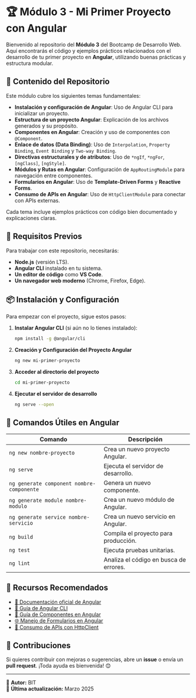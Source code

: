 # 🏆 Módulo 3 - Mi Primer Proyecto con Angular

Bienvenido al repositorio del **Módulo 3** del Bootcamp de Desarrollo Web. Aquí encontrarás el código y ejemplos prácticos relacionados con el desarrollo de tu primer proyecto en **Angular**, utilizando buenas prácticas y estructura modular.

## 📌 Contenido del Repositorio

Este módulo cubre los siguientes temas fundamentales:

- **Instalación y configuración de Angular**: Uso de Angular CLI para inicializar un proyecto.
- **Estructura de un proyecto Angular**: Explicación de los archivos generados y su propósito.
- **Componentes en Angular**: Creación y uso de componentes con `@Component`.
- **Enlace de datos (Data Binding)**: Uso de `Interpolation`, `Property Binding`, `Event Binding` y `Two-way Binding`.
- **Directivas estructurales y de atributos**: Uso de `*ngIf`, `*ngFor`, `[ngClass]`, `[ngStyle]`.
- **Módulos y Rutas en Angular**: Configuración de `AppRoutingModule` para navegación entre componentes.
- **Formularios en Angular**: Uso de **Template-Driven Forms** y **Reactive Forms**.
- **Consumo de APIs en Angular**: Uso de `HttpClientModule` para conectar con APIs externas.

Cada tema incluye ejemplos prácticos con código bien documentado y explicaciones claras.

## 🚀 Requisitos Previos

Para trabajar con este repositorio, necesitarás:

- **Node.js** (versión LTS).
- **Angular CLI** instalado en tu sistema.
- **Un editor de código** como **VS Code**.
- **Un navegador web moderno** (Chrome, Firefox, Edge).

## 📦 Instalación y Configuración

Para empezar con el proyecto, sigue estos pasos:

1. **Instalar Angular CLI** (si aún no lo tienes instalado):
   ```sh
   npm install -g @angular/cli

2. **Creación y Configuración del Proyecto Angular**
    ```sh
    ng new mi-primer-proyecto

3. **Acceder al directorio del proyecto**
    ```sh
    cd mi-primer-proyecto

4. **Ejecutar el servidor de desarrollo**
    ```sh
    ng serve --open

## 🔧 Comandos Útiles en Angular

| Comando | Descripción |
|---------|------------|
| `ng new nombre-proyecto` | Crea un nuevo proyecto Angular. |
| `ng serve` | Ejecuta el servidor de desarrollo. |
| `ng generate component nombre-componente` | Genera un nuevo componente. |
| `ng generate module nombre-modulo` | Crea un nuevo módulo de Angular. |
| `ng generate service nombre-servicio` | Crea un nuevo servicio en Angular. |
| `ng build` | Compila el proyecto para producción. |
| `ng test` | Ejecuta pruebas unitarias. |
| `ng lint` | Analiza el código en busca de errores. |

## 📖 Recursos Recomendados

- [📄 Documentación oficial de Angular](https://angular.io/)
- [🚀 Guía de Angular CLI](https://angular.io/cli)
- [📌 Guía de Componentes en Angular](https://angular.io/guide/component-overview)
- [🌐 Manejo de Formularios en Angular](https://angular.io/guide/forms-overview)
- [🔗 Consumo de APIs con HttpClient](https://angular.io/guide/http)

## 🤝 Contribuciones

Si quieres contribuir con mejoras o sugerencias, abre un **issue** o envía un **pull request**. ¡Toda ayuda es bienvenida! 😊

---

📌 **Autor:** BIT  
📅 **Última actualización:** Marzo 2025
